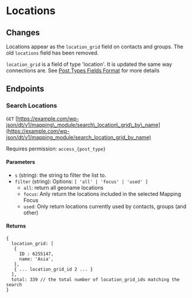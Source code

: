 # Locations

## Changes

Locations appear as the `location_grid` field on contacts and groups. The old `locations` field has been removed.

`location_grid` is a field of type 'location'. It is updated the same way connections are. See [Post Types Fields Format](https://github.com/DiscipleTools/disciple-tools-theme/wiki/Post-Types-Fields-Format) for more details

## Endpoints

### Search Locations

`GET` [https://example.com/wp-json/dt/v1/mapping\_module/search\_location\_grid\_by\_name](https://example.com/wp-json/dt/v1/mapping_module/search_location_grid_by_name)

Requires permission: `access_{post_type}`

#### Parameters

* `s` \(string\): the string to filter the list to.
* `filter` \(string\): Options: `[ 'all' | 'focus' | 'used' ]`
  * `all`: return all geoname locations
  * `focus`: Anly return the locations included in the selected Mapping Focus
  * `used`: Only return locations currently used by contacts, groups \(and other\)

#### Returns

```text
{
  location_grid: [
   {
     ID : 6255147,
     name: 'Asia',
   },
   { ... location_grid_id 2 ... }
  ], 
  total: 339 // the total number of location_grid_ids matching the search
}
```

